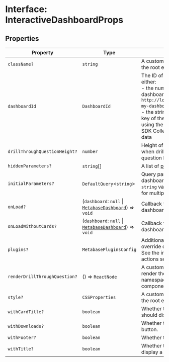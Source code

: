 # Interface: InteractiveDashboardProps

## Properties

| Property | Type | Description |
| ------ | ------ | ------ |
| <a id="classname"></a> `className?` | `string` | A custom class name to be added to the root element. |
| <a id="dashboardid"></a> `dashboardId` | `DashboardId` | The ID of the dashboard. This is either: <br>- the numerical ID when accessing a dashboard link, i.e. `http://localhost:3000/dashboard/1-my-dashboard` where the ID is `1` <br>- the string ID found in the `entity_id` key of the dashboard object when using the API directly or using the SDK Collection Browser to return data |
| <a id="drillthroughquestionheight"></a> `drillThroughQuestionHeight?` | `number` | Height of a question component when drilled from the dashboard to a question level. |
| <a id="hiddenparameters"></a> `hiddenParameters?` | `string`[] | A list of [parameters to hide](../../embedding/public-links.md#appearance-parameters). |
| <a id="initialparameters"></a> `initialParameters?` | `DefaultQuery`\<`string`\> | Query parameters for the dashboard. For a single option, use a `string` value, and use a list of strings for multiple options. |
| <a id="onload"></a> `onLoad?` | (`dashboard`: `null` \| [`MetabaseDashboard`](Interface.MetabaseDashboard.md)) => `void` | Callback that is called when the dashboard is loaded. |
| <a id="onloadwithoutcards"></a> `onLoadWithoutCards?` | (`dashboard`: `null` \| [`MetabaseDashboard`](Interface.MetabaseDashboard.md)) => `void` | Callback that is called when the dashboard is loaded without cards. |
| <a id="plugins"></a> `plugins?` | `MetabasePluginsConfig` | Additional mapper function to override or add drill-down menu. See the implementing custom actions section for more details. |
| <a id="renderdrillthroughquestion"></a> `renderDrillThroughQuestion?` | () => `ReactNode` | A custom React component to render the question layout. Use namespaced InteractiveQuestion components to build the layout. |
| <a id="style"></a> `style?` | `CSSProperties` | A custom style object to be added to the root element. |
| <a id="withcardtitle"></a> `withCardTitle?` | `boolean` | Whether the dashboard cards should display a title. |
| <a id="withdownloads"></a> `withDownloads?` | `boolean` | Whether to hide the download button. |
| <a id="withfooter"></a> `withFooter?` | `boolean` | Whether to display the footer. |
| <a id="withtitle"></a> `withTitle?` | `boolean` | Whether the dashboard should display a title. |
